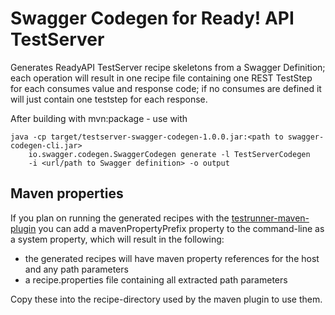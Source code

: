 # Swagger Codegen for Ready! API TestServer

Generates ReadyAPI TestServer recipe skeletons from a Swagger Definition; each operation will 
result in one recipe file containing one REST TestStep for each consumes value and response code; 
if no consumes are defined it will just contain one teststep for each response.

After building with mvn:package - use with 

```
java -cp target/testserver-swagger-codegen-1.0.0.jar:<path to swagger-codegen-cli.jar> 
    io.swagger.codegen.SwaggerCodegen generate -l TestServerCodegen 
    -i <url/path to Swagger definition> -o output
```


## Maven properties

If you plan on running the generated recipes with the 
[testrunner-maven-plugin](https://github.com/olensmar/readyapi-testserver-maven-plugin) you can add
 a mavenPropertyPrefix property to the command-line as a system property, which will result in the following:

- the generated recipes will have maven property references for the host and any path parameters
- a recipe.properties file containing all extracted path parameters

Copy these into the recipe-directory used by the maven plugin to use them.
